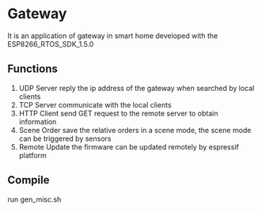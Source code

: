 # Gateway
It is an application of gateway in smart home developed with the ESP8266_RTOS_SDK_1.5.0

## Functions
1. UDP Server  reply the ip address of the gateway when searched by local clients  
2. TCP Server  communicate with the local clients  
3. HTTP Client  send GET request to the remote server to obtain information  
4. Scene Order  save the relative orders in a scene mode, the scene mode can be triggered by sensors  
5. Remote Update  the firmware can be updated remotely by espressif platform  

## Compile
run gen_misc.sh
